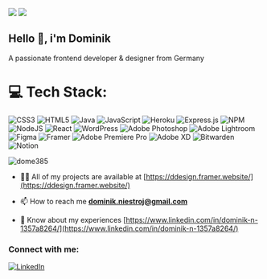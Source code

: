 ![](https://github-readme-stats.vercel.app/api/top-langs/?username=dome385&theme=gotham&hide_border=true&include_all_commits=true&count_private=false&layout=compact)
![](https://github-readme-streak-stats.herokuapp.com/?user=dome385&theme=gotham&hide_border=true)<br/>

## Hello 👋, i'm Dominik
A passionate frontend developer & designer from Germany

# 💻 Tech Stack:
![CSS3](https://img.shields.io/badge/css3-%231572B6.svg?style=plastic&logo=css3&logoColor=white) ![HTML5](https://img.shields.io/badge/html5-%23E34F26.svg?style=plastic&logo=html5&logoColor=white) ![Java](https://img.shields.io/badge/java-%23ED8B00.svg?style=plastic&logo=openjdk&logoColor=white) ![JavaScript](https://img.shields.io/badge/javascript-%23323330.svg?style=plastic&logo=javascript&logoColor=%23F7DF1E) ![Heroku](https://img.shields.io/badge/heroku-%23430098.svg?style=plastic&logo=heroku&logoColor=white) ![Express.js](https://img.shields.io/badge/express.js-%23404d59.svg?style=plastic&logo=express&logoColor=%2361DAFB) ![NPM](https://img.shields.io/badge/NPM-%23CB3837.svg?style=plastic&logo=npm&logoColor=white) ![NodeJS](https://img.shields.io/badge/node.js-6DA55F?style=plastic&logo=node.js&logoColor=white) ![React](https://img.shields.io/badge/react-%2320232a.svg?style=plastic&logo=react&logoColor=%2361DAFB) ![WordPress](https://img.shields.io/badge/WordPress-%23117AC9.svg?style=plastic&logo=WordPress&logoColor=white) ![Adobe Photoshop](https://img.shields.io/badge/adobe%20photoshop-%2331A8FF.svg?style=plastic&logo=adobe%20photoshop&logoColor=white) ![Adobe Lightroom](https://img.shields.io/badge/Adobe%20Lightroom-31A8FF.svg?style=plastic&logo=Adobe%20Lightroom&logoColor=white) ![Figma](https://img.shields.io/badge/figma-%23F24E1E.svg?style=plastic&logo=figma&logoColor=white) ![Framer](https://img.shields.io/badge/Framer-black?style=plastic&logo=framer&logoColor=blue) ![Adobe Premiere Pro](https://img.shields.io/badge/Adobe%20Premiere%20Pro-9999FF.svg?style=plastic&logo=Adobe%20Premiere%20Pro&logoColor=white) ![Adobe XD](https://img.shields.io/badge/Adobe%20XD-470137?style=plastic&logo=Adobe%20XD&logoColor=#FF61F6) ![Bitwarden](https://img.shields.io/badge/bitwarden-%23175DDC.svg?style=plastic&logo=bitwarden&logoColor=white) ![Notion](https://img.shields.io/badge/Notion-%23000000.svg?style=plastic&logo=notion&logoColor=white)



<p align="left"> <img src="https://komarev.com/ghpvc/?username=dome385&label=Profile%20views&color=0e75b6&style=flat" alt="dome385" /> </p>


- 👨‍💻 All of my projects are available at [https://ddesign.framer.website/](https://ddesign.framer.website/)

- 📫 How to reach me **dominik.niestroj@gmail.com**

- 📄 Know about my experiences [https://www.linkedin.com/in/dominik-n-1357a8264/](https://www.linkedin.com/in/dominik-n-1357a8264/)



<h3 align="left">Connect with me:</h3>

[![LinkedIn](https://img.shields.io/badge/LinkedIn-%230077B5.svg?logo=linkedin&logoColor=white)](https://linkedin.com/in/dominik-n-1357a8264) 
</p>




